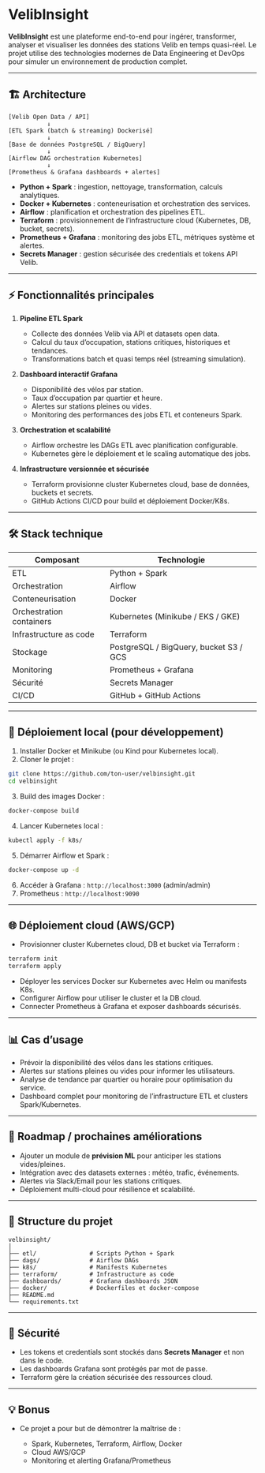# VelibInsight

**VelibInsight** est une plateforme end-to-end pour ingérer, transformer, analyser et visualiser les données des stations Velib en temps quasi-réel. Le projet utilise des technologies modernes de Data Engineering et DevOps pour simuler un environnement de production complet.

---

## 🏗 Architecture

```
[Velib Open Data / API]
           ↓
[ETL Spark (batch & streaming) Dockerisé]
           ↓
[Base de données PostgreSQL / BigQuery]
           ↓
[Airflow DAG orchestration Kubernetes]
           ↓
[Prometheus & Grafana dashboards + alertes]
```

* **Python + Spark** : ingestion, nettoyage, transformation, calculs analytiques.
* **Docker + Kubernetes** : conteneurisation et orchestration des services.
* **Airflow** : planification et orchestration des pipelines ETL.
* **Terraform** : provisionnement de l’infrastructure cloud (Kubernetes, DB, bucket, secrets).
* **Prometheus + Grafana** : monitoring des jobs ETL, métriques système et alertes.
* **Secrets Manager** : gestion sécurisée des credentials et tokens API Velib.

---

## ⚡ Fonctionnalités principales

1. **Pipeline ETL Spark**

   * Collecte des données Velib via API et datasets open data.
   * Calcul du taux d’occupation, stations critiques, historiques et tendances.
   * Transformations batch et quasi temps réel (streaming simulation).

2. **Dashboard interactif Grafana**

   * Disponibilité des vélos par station.
   * Taux d’occupation par quartier et heure.
   * Alertes sur stations pleines ou vides.
   * Monitoring des performances des jobs ETL et conteneurs Spark.

3. **Orchestration et scalabilité**

   * Airflow orchestre les DAGs ETL avec planification configurable.
   * Kubernetes gère le déploiement et le scaling automatique des jobs.

4. **Infrastructure versionnée et sécurisée**

   * Terraform provisionne cluster Kubernetes cloud, base de données, buckets et secrets.
   * GitHub Actions CI/CD pour build et déploiement Docker/K8s.

---

## 🛠 Stack technique

| Composant                | Technologie                            |
| ------------------------ | -------------------------------------- |
| ETL                      | Python + Spark                         |
| Orchestration            | Airflow                                |
| Conteneurisation         | Docker                                 |
| Orchestration containers | Kubernetes (Minikube / EKS / GKE)      |
| Infrastructure as code   | Terraform                              |
| Stockage                 | PostgreSQL / BigQuery, bucket S3 / GCS |
| Monitoring               | Prometheus + Grafana                   |
| Sécurité                 | Secrets Manager                        |
| CI/CD                    | GitHub + GitHub Actions                |

---

## 🚀 Déploiement local (pour développement)

1. Installer Docker et Minikube (ou Kind pour Kubernetes local).
2. Cloner le projet :

```bash
git clone https://github.com/ton-user/velbinsight.git
cd velbinsight
```

3. Build des images Docker :

```bash
docker-compose build
```

4. Lancer Kubernetes local :

```bash
kubectl apply -f k8s/
```

5. Démarrer Airflow et Spark :

```bash
docker-compose up -d
```

6. Accéder à Grafana : `http://localhost:3000` (admin/admin)
7. Prometheus : `http://localhost:9090`

---

## 🌐 Déploiement cloud (AWS/GCP)

* Provisionner cluster Kubernetes cloud, DB et bucket via Terraform :

```bash
terraform init
terraform apply
```

* Déployer les services Docker sur Kubernetes avec Helm ou manifests K8s.
* Configurer Airflow pour utiliser le cluster et la DB cloud.
* Connecter Prometheus à Grafana et exposer dashboards sécurisés.

---

## 📊 Cas d’usage

* Prévoir la disponibilité des vélos dans les stations critiques.
* Alertes sur stations pleines ou vides pour informer les utilisateurs.
* Analyse de tendance par quartier ou horaire pour optimisation du service.
* Dashboard complet pour monitoring de l’infrastructure ETL et clusters Spark/Kubernetes.

---

## 🔧 Roadmap / prochaines améliorations

* Ajouter un module de **prévision ML** pour anticiper les stations vides/pleines.
* Intégration avec des datasets externes : météo, trafic, événements.
* Alertes via Slack/Email pour les stations critiques.
* Déploiement multi-cloud pour résilience et scalabilité.

---

## 💾 Structure du projet

```
velbinsight/
│
├── etl/               # Scripts Python + Spark
├── dags/              # Airflow DAGs
├── k8s/               # Manifests Kubernetes
├── terraform/         # Infrastructure as code
├── dashboards/        # Grafana dashboards JSON
├── docker/            # Dockerfiles et docker-compose
├── README.md
└── requirements.txt
```

---

## 🔑 Sécurité

* Les tokens et credentials sont stockés dans **Secrets Manager** et non dans le code.
* Les dashboards Grafana sont protégés par mot de passe.
* Terraform gère la création sécurisée des ressources cloud.

---

## 💡 Bonus

* Ce projet a pour but de démontrer la maîtrise de :

  * Spark, Kubernetes, Terraform, Airflow, Docker
  * Cloud AWS/GCP
  * Monitoring et alerting Grafana/Prometheus

